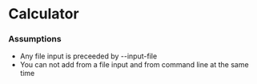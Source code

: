 # Calculator


### Assumptions
- Any file input is preceeded by --input-file
- You can not add from a file input and from command line at the same time
